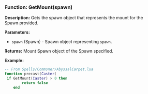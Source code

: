 ### Function: GetMount(spawn)

**Description:**
Gets the spawn object that represents the mount for the Spawn provided.

**Parameters:**
- `spawn` (Spawn) - Spawn object representing `spawn`.

**Returns:** Mount Spawn object of the Spawn specified.

**Example:**

```lua
-- From Spells/Commoner/AbyssalCarpet.lua
function precast(Caster)
 if GetMount(Caster) > 0 then
        return false
    end
```
